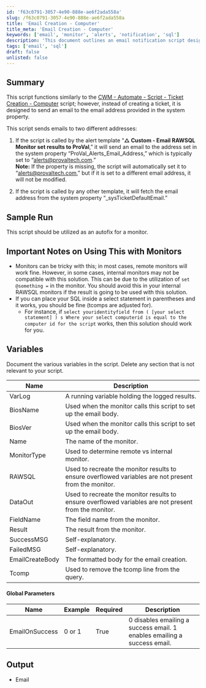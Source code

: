 ```yaml
---
id: 'f63c0791-3057-4e90-888e-ae6f2ada558a'
slug: /f63c0791-3057-4e90-888e-ae6f2ada558a
title: 'Email Creation - Computer'
title_meta: 'Email Creation - Computer'
keywords: ['email', 'monitor', 'alerts', 'notification', 'sql']
description: 'This document outlines an email notification script designed for use with monitoring templates. It details how the script sends emails based on specific alert templates and includes important notes on compatibility with different monitor types. The document also provides a comprehensive overview of the variables and global parameters utilized in the script.'
tags: ['email', 'sql']
draft: false
unlisted: false
---
```


## Summary

This script functions similarly to the [CWM - Automate - Script - Ticket Creation - Computer](<./Ticket Creation - Computer.md>) script; however, instead of creating a ticket, it is designed to send an email to the email address provided in the system property.

This script sends emails to two different addresses:

1. If the script is called by the alert template “**△ Custom - Email RAWSQL Monitor set results to ProVal**,” it will send an email to the address set in the system property “ProVal_Alerts_Email_Address,” which is typically set to “[alerts@provaltech.com](mailto:alerts@provaltech.com).”  
   **Note:** If the property is missing, the script will automatically set it to “[alerts@provaltech.com](mailto:alerts@provaltech.com),” but if it is set to a different email address, it will not be modified.

2. If the script is called by any other template, it will fetch the email address from the system property “_sysTicketDefaultEmail.”

## Sample Run

This script should be utilized as an autofix for a monitor.

## Important Notes on Using This with Monitors

- Monitors can be tricky with this; in most cases, remote monitors will work fine. However, in some cases, internal monitors may not be compatible with this solution. This can be due to the utilization of `set @something =` in the monitor. You should avoid this in your internal RAWSQL monitors if the result is going to be used with this solution.
- If you can place your SQL inside a select statement in parentheses and it works, you should be fine (tcomps are adjusted for).
  - For instance, if `select youridentityfield from ( [your select statement] ) s Where your select computerid is equal to the computer id for the script` works, then this solution should work for you.

## Variables

Document the various variables in the script. Delete any section that is not relevant to your script.

| Name          | Description                                                                 |
|---------------|-----------------------------------------------------------------------------|
| VarLog        | A running variable holding the logged results.                             |
| BiosName      | Used when the monitor calls this script to set up the email body.          |
| BiosVer       | Used when the monitor calls this script to set up the email body.          |
| Name          | The name of the monitor.                                                   |
| MonitorType   | Used to determine remote vs internal monitor.                              |
| RAWSQL        | Used to recreate the monitor results to ensure overflowed variables are not present from the monitor. |
| DataOut       | Used to recreate the monitor results to ensure overflowed variables are not present from the monitor. |
| FieldName     | The field name from the monitor.                                           |
| Result        | The result from the monitor.                                               |
| SuccessMSG    | Self-explanatory.                                                         |
| FailedMSG     | Self-explanatory.                                                         |
| EmailCreateBody | The formatted body for the email creation.                               |
| Tcomp         | Used to remove the tcomp line from the query.                             |

#### Global Parameters

| Name           | Example   | Required | Description                                                                 |
|----------------|-----------|----------|-----------------------------------------------------------------------------|
| EmailOnSuccess | 0 or 1   | True     | 0 disables emailing a success email. 1 enables emailing a success email.  |

## Output

- Email


